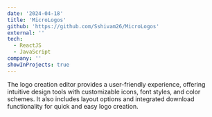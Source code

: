 ```yaml
---
date: '2024-04-18'
title: 'MicroLogos'
github: 'https://github.com/Sshivam26/MicroLogos'
external: ''
tech:
  - ReactJS
  - JavaScript
company: ''
showInProjects: true
---
```


The logo creation editor provides a user-friendly experience, offering intuitive design tools with customizable icons, font styles, and color schemes. It also includes layout options and integrated download functionality for quick and easy logo creation.
